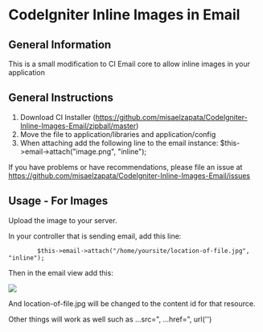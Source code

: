 CodeIgniter Inline Images in Email
======================

General Information
--------------------

This is a small modification to CI Email core to allow inline images in your application


General Instructions
---------------------

1. Download CI Installer (https://github.com/misaelzapata/CodeIgniter-Inline-Images-Email/zipball/master)
2. Move the file to application/libraries and application/config
3. When attaching add the following line to the email instance:
$this->email->attach("image.png", "inline"); 		

If you have problems or have recommendations, please file an issue at
https://github.com/misaelzapata/CodeIgniter-Inline-Images-Email/issues


Usage - For Images
------------------

Upload the image to your server.

In your controller that is sending email, add this line:

			$this->email->attach("/home/yoursite/location-of-file.jpg", "inline");

Then in the email view add this:

<img src="location-of-file.jpg">

And location-of-file.jpg will be changed to the content id for that resource.

Other things will work as well such as ...src=", ...href=", url('')


